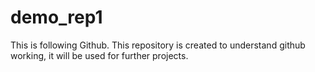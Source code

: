 # demo_rep1
This is following Github.
This repository is created to understand github working, it will be used for further projects.
